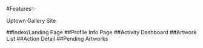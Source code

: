 #Features✨

Uptown Gallery Site

##Index/Landing Page
##Profile Info Page
##Activity Dashboard
##Artwork List
##Action Detail
##Pending Artworks